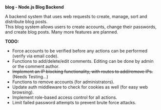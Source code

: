 **blog - Node.js Blog Backend**  

A backend system that uses web requests to create, manage, sort
and distribute blog posts.   
This blog system allows users to create accounts, change their passwords, and create blog posts. Many more features are planned.  
      
**TODO:**
- Force accounts to be verified before any actions can be performed (verify via email code).
- Functions to add/delete/edit comments. Editing can be done by admin or the comment author.
- ~~Implement an IP blocking functionality, with routes to add/remove IPs.~~ (Needs Testing...)
- Functions to remove accounts (for administrators).
- Update auth middleware to check for cookies as well (for easy web browsing).
- Implement role-based access control for all actions.
- Limit failed password attempts to prevent brute force attacks.
